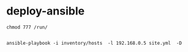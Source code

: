 # deploy-ansible


```
chmod 777 /run/


ansible-playbook -i inventory/hosts  -l 192.168.0.5 site.yml  -D

```
